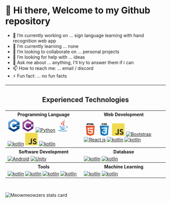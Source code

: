 #  👋 Hi there,  Welcome to my Github repository

- 🔭 I’m currently working on ... sign language learning with hand recognition web app
- 🌱 I’m currently learning ... none
- 👯 I’m looking to collaborate on ... personal projects
- 🤔 I’m looking for help with ... ideas
- 💬 Ask me about ... anything, I'll try to answer them if i can
- 📫 How to reach me: ... email / discord
- ⚡ Fun fact: ... no fun facts

<table>
	<tr>
		<th colspan="2"> <h2>Experienced Technologies</h2> </th>
	</tr>
	<tr>
		<th> Programming Language </th>
		<th> Web Development </th>
	</tr>
	<tr>
		<td>
			<a href="https://www.w3schools.com/cpp/"><img src="https://raw.githubusercontent.com/devicons/devicon/master/icons/cplusplus/cplusplus-original.svg" alt="C++" height="40" width="40" /></a>
			<a href="https://www.w3schools.com/cs/"><img src="https://raw.githubusercontent.com/devicons/devicon/master/icons/csharp/csharp-original.svg" alt="C#" height="40" width="40" /></a>
			<a href="https://www.python.org"><img src="https://cdn.jsdelivr.net/gh/devicons/devicon@latest/icons/python/python-original.svg" alt="Python" height="40" width="40" /></a>
			<a href="https://www.java.com"><img src="https://raw.githubusercontent.com/devicons/devicon/master/icons/java/java-original.svg" alt="Java" height="40" width="40" /></a>
			<a href="https://kotlinlang.org" rel="noreferrer"> <img src="https://cdn.jsdelivr.net/gh/devicons/devicon@latest/icons/kotlin/kotlin-original.svg" alt="kotlin" width="40" height="40"/></a>
			<a href="https://developer.mozilla.org/en-US/docs/Web/JavaScript"><img src="https://raw.githubusercontent.com/devicons/devicon/master/icons/javascript/javascript-original.svg" alt="JavaScript" height="40px" width="40" /></a>
			<a href="https://www.php.net/" rel="noreferrer"> <img src="https://cdn.jsdelivr.net/gh/devicons/devicon@latest/icons/php/php-original.svg" alt="kotlin" width="40" height="40"/></a>
		</td>
		<td>
			<a href="https://www.w3.org/html/"><img src="https://raw.githubusercontent.com/devicons/devicon/master/icons/html5/html5-original-wordmark.svg" alt="Html5" height="40" width="40" /></a>
			<a href="https://www.w3schools.com/css/"><img src="https://raw.githubusercontent.com/devicons/devicon/master/icons/css3/css3-original-wordmark.svg" alt="Css3" height="40" width="40" /></a>
			<a href="https://developer.mozilla.org/en-US/docs/Web/JavaScript"><img src="https://raw.githubusercontent.com/devicons/devicon/master/icons/javascript/javascript-original.svg" alt="JavaScript" height="40" width="40" /></a>
			<a href="https://getbootstrap.com"><img src="https://cdn.jsdelivr.net/gh/devicons/devicon@latest/icons/bootstrap/bootstrap-original.svg" alt="Bootstrap" height="40" width="40"/></a>
			<a href="https://reactjs.org/"><img src="https://cdn.jsdelivr.net/gh/devicons/devicon@latest/icons/react/react-original.svg" alt="React.js" height="40" width="40" /></a>  
			<a href="https://nodejs.org/en" rel="noreferrer"> <img src="https://cdn.jsdelivr.net/gh/devicons/devicon@latest/icons/nodejs/nodejs-original.svg" alt="kotlin" width="40" height="40"/></a>
			<a href="https://www.php.net/" rel="noreferrer"> <img src="https://cdn.jsdelivr.net/gh/devicons/devicon@latest/icons/php/php-original.svg" alt="kotlin" width="40" height="40"/></a>
		</td>
	</tr>
	<tr>
		<th> Software Development </th>
		<th> Database </th>
	</tr>
	<tr>
		<td>
			<a href="https://developer.android.com"><img src="https://cdn.jsdelivr.net/gh/devicons/devicon@latest/icons/androidstudio/androidstudio-original.svg" alt="Android" height="40" width="40" /></a>
			<a href="https://unity.com/"><img src="https://cdn.jsdelivr.net/gh/devicons/devicon@latest/icons/unity/unity-original.svg" alt="Unity" height="40" width="40" /></a>
		</td>
		<td>
			<a href="https://www.mongodb.com/" rel="noreferrer"> <img src="https://cdn.jsdelivr.net/gh/devicons/devicon@latest/icons/mongodb/mongodb-original.svg" alt="kotlin" width="40" height="40"/></a>
			<a href="https://www.mysql.com/" rel="noreferrer"> <img src="https://cdn.jsdelivr.net/gh/devicons/devicon@latest/icons/mysql/mysql-original.svg" alt="kotlin" width="40" height="40"/></a>
		</td>
	</tr>
	<tr>
		<th> Tools </th>
		<th> Machine Learning </th>
	</tr>
	<tr>
		<td>
			<a href="https://code.visualstudio.com/" rel="noreferrer"> <img src="https://cdn.jsdelivr.net/gh/devicons/devicon@latest/icons/vscode/vscode-original.svg" alt="kotlin" width="40" height="40" color="white"/></a>
			<a href="https://visualstudio.microsoft.com/" rel="noreferrer"> <img src="https://cdn.jsdelivr.net/gh/devicons/devicon@latest/icons/visualstudio/visualstudio-original.svg" alt="kotlin" width="40" height="40" color="white"/></a>
			<a href="https://www.jetbrains.com/pycharm/" rel="noreferrer"> <img src="https://cdn.jsdelivr.net/gh/devicons/devicon@latest/icons/pycharm/pycharm-original.svg" alt="kotlin" width="40" height="40" color="white"/></a>
			<a href="https://git-scm.com/" rel="noreferrer"> <img src="https://cdn.jsdelivr.net/gh/devicons/devicon@latest/icons/git/git-original.svg" alt="kotlin" width="40" height="40" color="white"/></a>
		</td>
		<td>
			<a href="https://www.tensorflow.org/" rel="noreferrer"> <img src="https://cdn.jsdelivr.net/gh/devicons/devicon@latest/icons/tensorflow/tensorflow-original.svg" alt="kotlin" width="40" height="40"/></a>
			<a href="https://keras.io/" rel="noreferrer"> <img src="https://cdn.jsdelivr.net/gh/devicons/devicon@latest/icons/keras/keras-original.svg" alt="kotlin" width="40" height="40" color="white"/></a>
		</td>
	</tr>
</table>

<br>

<p>
  <img src="https://github-readme-stats.vercel.app/api/top-langs?username=Meowmeowzers&theme=dracula&title_color=ffffff&text_color=ffffff&bg_color=00566b&hide_border=true" alt="Meowmeowzers stats card" />
  &nbsp;
</p>

<!-- <p>
  <img src="https://github-readme-stats.vercel.app/api?username=Meowmeowzers&show_icons=true&theme=dracula&title_color=ffffff&text_color=ffffff&bg_color=00566b&hide_border=true&hide=contribs" alt="Meowmeowzers stats card"/>
</p> -->

<!-- **Meowmeowzers/Meowmeowzers** is a ✨ _special_ ✨ repository because its `README.md` (this file) appears on your GitHub profile. -->
